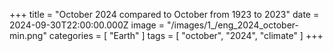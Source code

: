 +++
title = "October 2024 compared to October from 1923 to 2023"
date = 2024-09-30T22:00:00.000Z
image = "/images/1_/eng_2024_october-min.png"
categories = [ "Earth" ]
tags = [ "october", "2024", "climate" ]
+++

